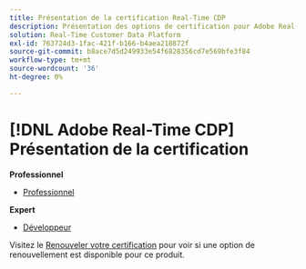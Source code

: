 ```yaml
---
title: Présentation de la certification Real-Time CDP
description: Présentation des options de certification pour Adobe Real-Time CDP
solution: Real-Time Customer Data Platform
exl-id: 763724d3-1fac-421f-b166-b4aea210872f
source-git-commit: b8ace7d5d249933e54f6828356cd7e569bfe3f84
workflow-type: tm+mt
source-wordcount: '36'
ht-degree: 0%

---
```


# [!DNL Adobe Real-Time CDP] Présentation de la certification

**Professionnel**

* [Professionnel](/help/certifications/rtcdp/rtcdp-p-business.md) <!--AD0-E602-->

**Expert**

* [Développeur](/help/certifications/rtcdp/rtcdp-e-developer.md) <!--AD0-E605-->

Visitez le [Renouveler votre certification](/help/certifications/renew.md) pour voir si une option de renouvellement est disponible pour ce produit.
